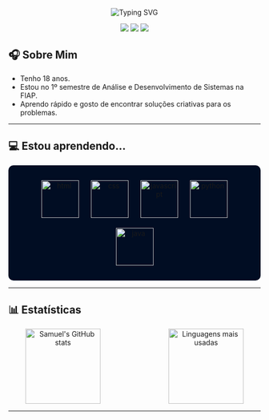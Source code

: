 <p align="center">
  <img align="center" src="https://readme-typing-svg.demolab.com?font=Inconsolata&weight=500&size=50&duration=4000&pause=300&color=fccb6f&center=true&vCenter=true&repeat=false&random=false&width=1200&height=200&lines=Olá,+Eu+sou+o+Samuel!&background=010d23" alt="Typing SVG" />
</p>

<div align="center">
  <a href="mailto:samueldamasceno.vip@gmail.com"><img src="https://img.shields.io/badge/Email-D14836?style=for-the-badge&logo=gmail&logoColor=white&color=038bbb"/></a>
  <a href="https://www.linkedin.com/in/seu-perfil" target="_blank"><img src="https://img.shields.io/badge/LinkedIn-0A66C2?style=for-the-badge&logo=linkedin&logoColor=white&color=038bbb"/></a>
  <a href="https://www.instagram.com/seu-perfil" target="_blank"><img src="https://img.shields.io/badge/Instagram-E4405F?style=for-the-badge&logo=instagram&logoColor=white&color=038bbb"/></a>
</div>

## 🎧 Sobre Mim

- Tenho 18 anos.
- Estou no 1º semestre de Análise e Desenvolvimento de Sistemas na FIAP.
- Aprendo rápido e gosto de encontrar soluções criativas para os problemas.

---

## 💻 Estou aprendendo...

<p align="center" style="background-color: #010d23; padding: 20px; border-radius: 10px;">
  <img alt="html" src="https://cdn.jsdelivr.net/gh/devicons/devicon@latest/icons/html5/html5-plain-wordmark.svg" width="75" height="75" style="margin: 10px;"/>
  <img alt="css" src="https://cdn.jsdelivr.net/gh/devicons/devicon@latest/icons/css3/css3-plain-wordmark.svg" width="75" height="75" style="margin: 10px;"/>
  <img alt="javascript" src="https://cdn.jsdelivr.net/gh/devicons/devicon@latest/icons/javascript/javascript-original.svg" width="75" height="75" style="margin: 10px;"/>
  <img alt="python" src="https://cdn.jsdelivr.net/gh/devicons/devicon@latest/icons/python/python-original-wordmark.svg" width="75" height="75" style="margin: 10px;"/>
  <img alt="java" src="https://cdn.jsdelivr.net/gh/devicons/devicon@latest/icons/java/java-plain-wordmark.svg" width="75" height="75" style="margin: 10px;"/>


</p>

---

## 📊 Estatísticas

<p align="center" style="display: flex; justify-content: space-around">
  <img src="https://github-readme-stats.vercel.app/api?username=samueldamasceno&show_icons=true&theme=synthwave&bg_color=010d23&title_color=e19f41&text_color=fccb6f&icon_color=038bbb&locale=pt-br" alt="Samuel's GitHub stats" height="150"/>
  <br>
  <img src="https://github-readme-stats.vercel.app/api/top-langs/?username=samueldamasceno&layout=compact&theme=synthwave&bg_color=010d23&title_color=e19f41&text_color=fccb6f&locale=pt-br" alt="Linguagens mais usadas" height="150"/>
</p>


---
